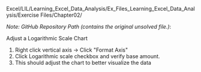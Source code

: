 Excel/LIL/Learning_Excel_Data_Analysis/Ex_Files_Learning_Excel_Data_Analysis/Exercise Files/Chapter02/

*Note: GitHub Repository Path (contains the original unsolved file.)*:



Adjust a Logarithmic Scale Chart

1. Right click vertical axis -> Click "Format Axis"
2. Click Logarithmic scale checkbox and verify base amount.
3. This should adjust the chart to better visualize the data 
